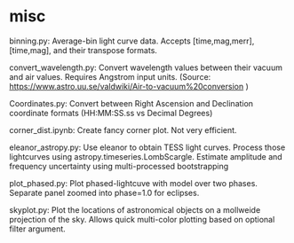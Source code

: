 # misc

binning.py: Average-bin light curve data. Accepts [time,mag,merr], [time,mag], and their transpose formats.

convert_wavelength.py: Convert wavelength values between their vacuum and air values. Requires Angstrom input units.
                       (Source: https://www.astro.uu.se/valdwiki/Air-to-vacuum%20conversion )

Coordinates.py: Convert between Right Ascension and Declination coordinate formats (HH:MM:SS.ss vs Decimal Degrees)

corner_dist.ipynb: Create fancy corner plot. Not very efficient.

eleanor_astropy.py: Use eleanor to obtain TESS light curves. Process those lightcurves using astropy.timeseries.LombScargle. Estimate amplitude and frequency uncertainty using multi-processed bootstrapping

plot_phased.py: Plot phased-lightcuve with model over two phases. Separate panel zoomed into phase=1.0 for eclipses.

skyplot.py: Plot the locations of astronomical objects on a mollweide projection of the sky. Allows quick multi-color plotting based on optional 
filter argument.

